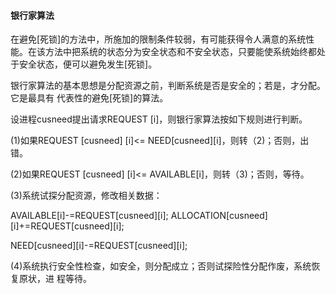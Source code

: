 #### 银⾏家算法

在避免[死锁]的⽅法中，所施加的限制条件较弱，有可能获得令⼈满意的系统性能。在该⽅法中把系统的状态分为安全状态和不安全状态，只要能使系统始终都处于安全状态，便可以避免发⽣[死锁]。

银⾏家算法的基本思想是分配资源之前，判断系统是否是安全的；若是，才分配。它是最具有 代表性的避免[死锁]的算法。

设进程cusneed提出请求REQUEST [i]，则银⾏家算法按如下规则进⾏判断。

(1)如果REQUEST [cusneed] [i]<= NEED[cusneed][i]，则转（2)；否则，出错。

(2)如果REQUEST [cusneed] [i]<= AVAILABLE[i]，则转（3)；否则，等待。

(3)系统试探分配资源，修改相关数据：

AVAILABLE[i]-=REQUEST[cusneed][i];
ALLOCATION[cusneed][i]+=REQUEST[cusneed][i];

NEED[cusneed][i]-=REQUEST[cusneed][i];

(4)系统执⾏安全性检查，如安全，则分配成⽴；否则试探险性分配作废，系统恢复原状，进 程等待。

